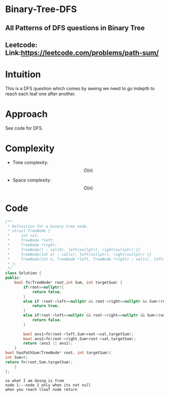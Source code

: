 # Binary-Tree-DFS
## All Patterns of DFS questions in Binary Tree 

##  Leetcode: Link:https://leetcode.com/problems/path-sum/
# Intuition
This is a DFS question which comes by seeing we need to go indepth to reach each leaf one after another.
# Approach
See code for DFS.
# Complexity
- Time complexity:$$O(n)$$
<!-- Add your time complexity here, e.g. $$O(n)$$ -->

- Space complexity:$$O(n)$$
<!-- Add your space complexity here, e.g. $$O(n)$$ -->

# Code
```cpp []
/**
 * Definition for a binary tree node.
 * struct TreeNode {
 *     int val;
 *     TreeNode *left;
 *     TreeNode *right;
 *     TreeNode() : val(0), left(nullptr), right(nullptr) {}
 *     TreeNode(int x) : val(x), left(nullptr), right(nullptr) {}
 *     TreeNode(int x, TreeNode *left, TreeNode *right) : val(x), left(left), right(right) {}
 * };
 */
class Solution {
public:
    bool fn(TreeNode* root,int Sum, int targetSum) {
        if(root==nullptr){
            return false;
        }
        else if (root->left==nullptr && root->right==nullptr && Sum+(root->val)==targetSum){
            return true;
        }
        else if(root->left==nullptr && root->right==nullptr && Sum+(root->val)!=targetSum){
            return false;
        }
        
        bool ans1=fn(root->left,Sum+root->val,targetSum);
        bool ans2=fn(root->right,Sum+root->val,targetSum);
        return (ans1 || ans2);
    }
bool hasPathSum(TreeNode* root, int targetSum){
int Sum=0;
return fn(root,Sum,targetSum);
    }
};
```
```
so what I am doing is from
node 1---node 2 only when its not null
when you reach lleaf node return
```
